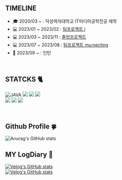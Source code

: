 

<!--<img src="https://capsule-render.vercel.app/api?type=waving&color=0:9796f0,100:fbc7d4&height=200&section=header&reversal=true&text=chaeyeon`s%20GITHUB&fontSize=50" />
  
  <br/>-->
  
## TIMELINE
- 🎓 2020/03 ~ : 덕성여자대학교 IT미디어공학전공 재학
- 💻 2023/01 ~ 2023/02 : [팀프로젝트 i ](https://github.com/kchaeys2/umc_I)
- 💻 2023/03 ~ 2023/11 : [졸업프로젝트](https://github.com/kchaeys2/ViewMe_Python)
- 💻 2023/07 ~ 2023/08 : [팀프로젝트 mu:necting](https://github.com/Mu-necting/Mu-necting_Server)
- 🏢 2023/09 ~ : 인턴
<br/>

## STATCKS 🐈
![JAVA](https://img.shields.io/badge/java-007396?style=for-the-badge&logo=java&logoColor=white)
<img src="https://img.shields.io/badge/python-3776AB?style=for-the-badge&logo=python&logoColor=white">
<img src="https://img.shields.io/badge/mysql-4479A1?style=for-the-badge&logo=mysql&logoColor=white">
<img src="https://img.shields.io/badge/springboot-6DB33F?style=for-the-badge&logo=springboot&logoColor=white">
<br/>
<img src="https://img.shields.io/badge/github-181717?style=for-the-badge&logo=github&logoColor=white">
<img src="https://img.shields.io/badge/socket.io-010101?style=for-the-badge&logo=socket.io&logoColor=white">
<img src="https://img.shields.io/badge/aws-232F3E?style=for-the-badge&logo=aws&logoColor=white">

<br/>

## Github Profile 🍀
![Anurag's GitHub stats](https://github-readme-stats.vercel.app/api?username=kchaeys2&show_icons=true&theme=buefy&count-private=true&hide_border=true)

## MY LogDiary 💚
[![Velog's GitHub stats](https://velog-readme-stats.vercel.app/api?name=kchaeys2)](https://velog.io/@kchaeys2)
<br/>
[![Velog's GitHub stats](https://velog-readme-stats.vercel.app/api/badge?name=kchaeys2)](https://velog.io/@kchaeys2) 


<!--[![Solved.ac Profile](http://mazassumnida.wtf/api/v2/generate_badge?boj=kchaeys2)](https://solved.ac/profile/kchaeys2)-->

<!--<img src="https://img.shields.io/badge/flask-000000?style=for-the-badge&logo=flask&logoColor=white">-->

